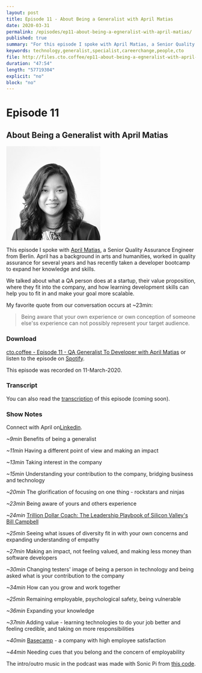 ```yaml
---
layout: post
title: Episode 11 - About Being a Generalist with April Matias
date: 2020-03-31
permalink: /episodes/ep11-about-being-a-egneralist-with-april-matias/
published: true
summary: "For this episode I spoke with April Matias, a Senior Quality Assurance Engineer from Berlin. April has a background in arts and humanities, worked in quality assurance for several years and has recently taken a developer bootcamp to expand her knowledge and skills."
keywords: technology,generalist,specialist,careerchange,people,cto
file: http://files.cto.coffee/ep11-about-being-a-egneralist-with-april-matias/About_Being_a_Generalist_with_April_Matias.mp3
duration: "47:54"
length: "57719304"
explicit: "no" 
block: "no"
---
```


# Episode 11
## About Being a Generalist with April Matias

<p>
  <img class="aboutimg" src="/static/img/april-matias.jpg" />

  This episode I spoke with <a href="https://www.linkedin.com/in/amts/">April Matias</a>, a Senior Quality Assurance Engineer from Berlin. April has a background in arts and humanities, worked in quality assurance for several years and has recently taken a developer bootcamp to expand her knowledge and skills.
</p>
<div style='clear: both;'></div>

We talked about what a QA person does at a startup, their value proposition, where they fit into the company, and how learning development skills can help you to fit in and make your goal more scalable.

My favorite quote from our conversation occurs at ~23min:
> Being aware that your own experience or own conception of someone else'ss experience can not possibly represent your target audience.

### Download

[cto.coffee - Episode 11 - QA Generalist To Developer with April Matias]({{page.file}}) or listen to the episode on [Spotify](https://open.spotify.com/show/1tTIPMUw3jT882J0dprLYq).

This episode was recorded on 11-March-2020.

### Transcript

You can also read the [transcription](transcript) of this episode (coming soon).

### Show Notes

Connect with April on[Linkedin](https://www.linkedin.com/in/amts/).

_~9min_ Benefits of being a generalist

_~11min_ Having a different point of view and making an impact

_~13min_ Taking interest in the company

_~15min_ Understanding your contribution to the company, bridging business and technology

_~20min_ The glorification of focusing on one thing - rockstars and ninjas

_~23min_ Being aware of yours and others experience

_~24min_ [Trillion Dollar Coach: The Leadership Playbook of Silicon Valley&#39;s Bill Campbell](https://www.goodreads.com/book/show/36501797-trillion-dollar-coach)

_~25min_ Seeing what issues of diversity fit in with your own concerns and expanding understanding of empathy

_~27min_ Making an impact, not feeling valued, and making less money than software developers

_~30min_ Changing testers' image of being a person in technology and being asked what is your contribution to the company

_~34min_ How can you grow and work together

_~25min_ Remaining employable, psychological safety, being vulnerable

_~36min_ Expanding your knowledge

_~37min_ Adding value - learning technologies to do your job better and feeling credible, and taking on more responsibilities

_~40min_ [Basecamp](https://basecamp.com/) - a company with high employee satisfaction

_~44min_ Needing cues that you belong and the concern of employability

The intro/outro music in the podcast was made with Sonic Pi from [this code](https://github.com/benjmin-r/music/blob/master/2017-12-04_cto.coffee-intro.rb).
